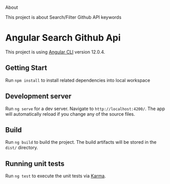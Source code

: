 About

This project is about Search/Filter Github API keywords

# Angular Search Github Api

This project is using [Angular CLI](https://github.com/angular/angular-cli) version 12.0.4.

## Getting Start

Run `npm install` to install related dependencies into local workspace

## Development server

Run `ng serve` for a dev server. Navigate to `http://localhost:4200/`. The app will automatically reload if you change any of the source files.

## Build

Run `ng build` to build the project. The build artifacts will be stored in the `dist/` directory.

## Running unit tests

Run `ng test` to execute the unit tests via [Karma](https://karma-runner.github.io).

